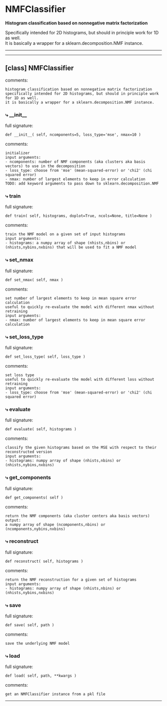 # NMFClassifier  
  
**Histogram classification based on nonnegative matrix factorization**

Specifically intended for 2D histograms, but should in principle work for 1D as well.  
It is basically a wrapper for a sklearn.decomposition.NMF instance.
- - -
  
  
- - -
## [class] NMFClassifier  
comments:  
```text  
histogram classification based on nonnegative matrix factorization  
specifically intended for 2D histograms, but should in principle work for 1D as well.  
it is basically a wrapper for a sklearn.decomposition.NMF instance.  
```  
### &#10551; \_\_init\_\_  
full signature:  
```text  
def __init__( self, ncomponents=5, loss_type='mse', nmax=10 )  
```  
comments:  
```text  
initializer  
input arguments:  
- ncomponents: number of NMF components (aka clusters aka basis vectors) to use in the decomposition  
- loss_type: choose from 'mse' (mean-squared-error) or 'chi2' (chi squared error)  
- nmax: number of largest elements to keep in error calculation  
TODO: add keyword arguments to pass down to sklearn.decomposition.NMF  
```  
### &#10551; train  
full signature:  
```text  
def train( self, histograms, doplot=True, ncols=None, title=None )  
```  
comments:  
```text  
train the NMF model on a given set of input histograms  
input arguments:  
- histograms: a numpy array of shape (nhists,nbins) or (nhists,nybins,nxbins) that will be used to fit a NMF model  
```  
### &#10551; set\_nmax  
full signature:  
```text  
def set_nmax( self, nmax )  
```  
comments:  
```text  
set number of largest elements to keep in mean square error calculation  
useful to quickly re-evaluate the model with different nmax without retraining  
input arguments:  
- nmax: number of largest elements to keep in mean square error calculation  
```  
### &#10551; set\_loss\_type  
full signature:  
```text  
def set_loss_type( self, loss_type )  
```  
comments:  
```text  
set loss type  
useful to quickly re-evaluate the model with different loss without retraining  
input arguments:  
- loss_type: choose from 'mse' (mean-squared-error) or 'chi2' (chi squared error)  
```  
### &#10551; evaluate  
full signature:  
```text  
def evaluate( self, histograms )  
```  
comments:  
```text  
classify the given histograms based on the MSE with respect to their reconstructed version  
input arguments:  
- histograms: numpy array of shape (nhists,nbins) or (nhists,nybins,nxbins)  
```  
### &#10551; get\_components  
full signature:  
```text  
def get_components( self )  
```  
comments:  
```text  
return the NMF components (aka cluster centers aka basis vectors)  
output:  
a numpy array of shape (ncomponents,nbins) or (ncomponents,nybins,nxbins)  
```  
### &#10551; reconstruct  
full signature:  
```text  
def reconstruct( self, histograms )  
```  
comments:  
```text  
return the NMF reconstruction for a given set of histograms  
input arguments:  
- histograms: numpy array of shape (nhists,nbins) or (nhists,nybins,nxbins)  
```  
### &#10551; save  
full signature:  
```text  
def save( self, path )  
```  
comments:  
```text  
save the underlying NMF model  
```  
### &#10551; load  
full signature:  
```text  
def load( self, path, **kwargs )  
```  
comments:  
```text  
get an NMFClassifier instance from a pkl file  
```  
- - -  
  
